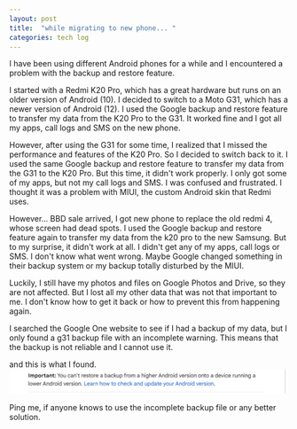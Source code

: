 ```yaml
---
layout: post
title:  "while migrating to new phone... "
categories: tech log
---
```

I have been using different Android phones for a while and I encountered a problem with the backup and restore feature.

I started with a Redmi K20 Pro, which has a great hardware but runs on an older version of Android (10). I decided to switch to a Moto G31, which has a newer version of Android (12). I used the Google backup and restore feature to transfer my data from the K20 Pro to the G31. It worked fine and I got all my apps, call logs and SMS on the new phone.

However, after using the G31 for some time, I realized that I missed the performance and features of the K20 Pro. So I decided to switch back to it. I used the same Google backup and restore feature to transfer my data from the G31 to the K20 Pro. But this time, it didn't work properly. I only got some of my apps, but not my call logs and SMS. I was confused and frustrated. I thought it was a problem with MIUI, the custom Android skin that Redmi uses.

However... BBD sale arrived, I got new phone to replace the old redmi 4, whose screen had dead spots. I used the Google backup and restore feature again to transfer my data from the k20 pro to the new Samsung. But to my surprise, it didn't work at all. I didn't get any of my apps, call logs or SMS. I don't know what went wrong. Maybe Google changed something in their backup system or my backup totally disturbed by the MIUI.

Luckily, I still have my photos and files on Google Photos and Drive, so they are not affected. But I lost all my other data that was not that important to me. I don't know how to get it back or how to prevent this from happening again.

I searched the Google One website to see if I had a backup of my data, but I only found a g31 backup file with an incomplete warning. This means that the backup is not reliable and I cannot use it. 

and this is what I found. ![Alt text](https://raw.githubusercontent.com/sriteja-t/sriteja-t.github.io/main/_posts/images/gbackup.png)

Ping me, if anyone knows to use the incomplete backup file or any better solution.
